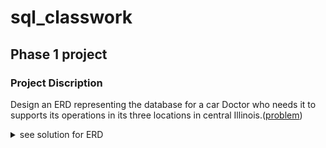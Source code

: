 # sql_classwork
## Phase 1 project 
### Project Discription
Design an ERD representing the database for a  car Doctor who needs it to supports its operations in its three locations in central Illinois.([problem](https://drive.google.com/file/d/1kl1eZihiegSey0KstG249dcz5jCBj7Sm/view?usp=sharing))
<details><summary> see solution for ERD </summary>
![ERD - Car Doctor](https://github.com/kuta-ndze/sql_classwork/db-images/carDoc-Phase1.png)
</details>
